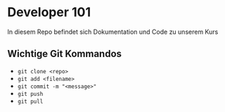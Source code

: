 # Developer 101

In diesem Repo befindet sich Dokumentation und Code zu unserem Kurs

## Wichtige Git Kommandos
* `git clone <repo>`
* `git add <filename>`
* `git commit -m "<message>"`
* `git push`
* `git pull`
